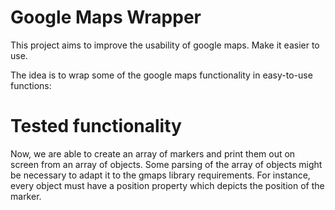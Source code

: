 # Google Maps Wrapper

This project aims to improve the usability of google maps. Make it easier to use.

The idea is to wrap some of the google maps functionality in easy-to-use functions:

# Tested functionality

Now, we are able to create an array of markers and print them out on screen from an array of objects.
Some parsing of the array of objects might be necessary to adapt it to the gmaps library requirements.
For instance, every object must have a position property which depicts the position of the marker.

